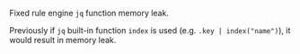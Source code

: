 Fixed rule engine `jq` function memory leak.

Previously if `jq` built-in function `index` is used (e.g. `.key | index("name")`), it would result in memory leak.
